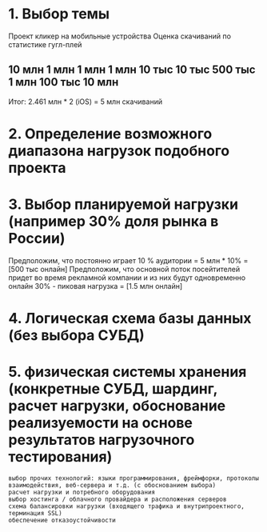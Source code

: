 # 1. Выбор темы
Проект кликер на мобильные устройства
Оценка скачиваний по статистике гугл-плей

10 млн
1 млн
1 млн
1 млн
10 тыс
10 тыс
500 тыс
1 млн
100 тыс
10 млн
--------
Итог:
2.461 млн * 2 (iOS) = 5 млн скачиваний

# 2. Определение возможного диапазона нагрузок подобного проекта
# 3. Выбор планируемой нагрузки (например 30% доля рынка в России)
Предположим, что постоянно играет 10 % аудитории = 5 млн * 10% = [500 тыс онлайн]
Предположим, что основной поток посейтителей придет во время рекламной компании и из них будут одновременно онлайн 30% - пиковая нагрузка = [1.5 млн онлайн]

# 4. Логическая схема базы данных (без выбора СУБД)


# 5. физическая системы хранения (конкретные СУБД, шардинг, расчет нагрузки, обоснование реализуемости на основе результатов нагрузочного тестирования)



    выбор прочих технологий: языки программирования, фреймфорки, протоколы взаимодействия, веб-сервера и т.д. (с обоcнованием выбора)
    расчет нагрузки и потребного оборудования
    выбор хостинга / облачного провайдера и расположения серверов
    схема балансировки нагрузки (входящего трафика и внутрипроектного, терминация SSL)
    обеспечение отказоустойчивости
